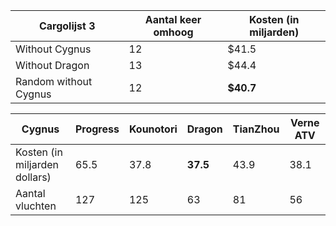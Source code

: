 |Cargolijst 3|Aantal keer omhoog|Kosten (in miljarden)|
|---|---|---|
|Without Cygnus|12|$41.5|
|Without Dragon|13|$44.4|
|Random without Cygnus|12|**$40.7**|



|Cygnus|Progress|Kounotori|Dragon|TianZhou|Verne ATV|
|---|---|---|---|---|---|
|Kosten (in miljarden dollars)|65.5|37.8|**37.5**|43.9|38.1|48.8|
|Aantal vluchten|127|125|63|81|56|**34**|

